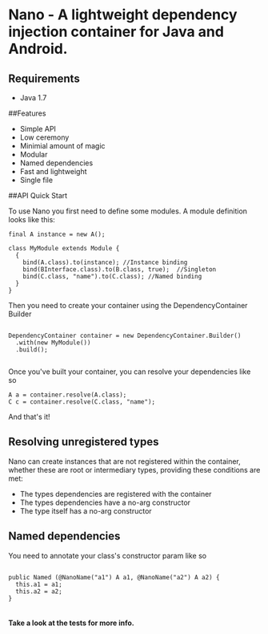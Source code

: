 Nano - A lightweight dependency injection container for Java and Android.
=====

## Requirements

- Java 1.7 

##Features

- Simple API
- Low ceremony
- Minimial amount of magic
- Modular
- Named dependencies
- Fast and lightweight
- Single file

##API Quick Start

To use Nano you first need to define some modules. A module definition looks like this:

```
final A instance = new A();

class MyModule extends Module {
  {
    bind(A.class).to(instance); //Instance binding
    bind(BInterface.class).to(B.class, true);  //Singleton 
    bind(C.class, "name").to(C.class); //Named binding        
  }
}
```

Then you need to create your container using the DependencyContainer Builder

```

DependencyContainer container = new DependencyContainer.Builder()
  .with(new MyModule())
  .build();
      
```

Once you've built your container, you can resolve your dependencies like so

```
A a = container.resolve(A.class);
C c = container.resolve(C.class, "name");

```

And that's it!

## Resolving unregistered types

Nano can create instances that are not registered within the container, whether these are root or intermediary types, providing these conditions are met:

- The types dependencies are registered with the container
- The types dependencies have a no-arg constructor
- The type itself has a no-arg constructor
 
## Named dependencies

You need to annotate your class's constructor param like so

```

public Named (@NanoName("a1") A a1, @NanoName("a2") A a2) {
  this.a1 = a1;
  this.a2 = a2;
}
    
```

#### Take a look at the tests for more info. 

